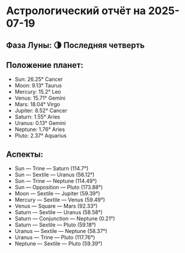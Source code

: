 # Астрологический отчёт на 2025-07-19

## Фаза Луны: 🌗 Последняя четверть

## Положение планет:
- Sun: 26.25° Cancer
- Moon: 9.13° Taurus
- Mercury: 15.2° Leo
- Venus: 15.71° Gemini
- Mars: 18.04° Virgo
- Jupiter: 8.52° Cancer
- Saturn: 1.55° Aries
- Uranus: 0.13° Gemini
- Neptune: 1.76° Aries
- Pluto: 2.37° Aquarius

## Аспекты:
- Sun — Trine — Saturn (114.7°)
- Sun — Sextile — Uranus (56.12°)
- Sun — Trine — Neptune (114.49°)
- Sun — Opposition — Pluto (173.88°)
- Moon — Sextile — Jupiter (59.39°)
- Mercury — Sextile — Venus (59.49°)
- Venus — Square — Mars (92.33°)
- Saturn — Sextile — Uranus (58.58°)
- Saturn — Conjunction — Neptune (0.21°)
- Saturn — Sextile — Pluto (59.18°)
- Uranus — Sextile — Neptune (58.37°)
- Uranus — Trine — Pluto (117.76°)
- Neptune — Sextile — Pluto (59.39°)
